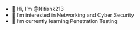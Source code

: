 - 👋 Hi, I’m @Nitishk213
- 👀 I’m interested in Networking and Cyber Security
- 🌱 I’m currently learning Penetration Testing


<!---
Nitishk213/Nitishk213 is a ✨ special ✨ repository because its `README.md` (this file) appears on your GitHub profile.
You can click the Preview link to take a look at your changes.
--->
